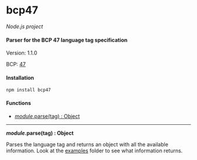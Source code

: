 bcp47
=====

_Node.js project_

#### Parser for the BCP 47 language tag specification ####

Version: 1.1.0

BCP: [47](http://tools.ietf.org/html/bcp47)

#### Installation ####

```
npm install bcp47
```

#### Functions ####

- [_module_.parse(tag) : Object](#parse)

---

<a name="parse"></a>
___module_.parse(tag) : Object__

Parses the language tag and returns an object with all the available information. Look at the [examples](https://github.com/gagle/node-bcp47/tree/master/examples) folder to see what information returns.